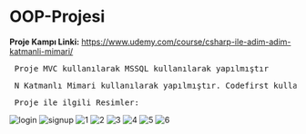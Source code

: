 # OOP-Projesi
**Proje Kampı Linki:** https://www.udemy.com/course/csharp-ile-adim-adim-katmanli-mimari/
<pre> Proje MVC kullanılarak MSSQL kullanılarak yapılmıştır </pre>
<pre> N Katmanlı Mimari kullanılarak yapılmıştır. Codefirst kullanılarak yapılmıştır. </pre>
<pre> Proje ile ilgili Resimler: </pre>
![login](https://github.com/LilTaro/OOP-Projesi/assets/115897622/25f11dc1-bfb0-4c03-b18e-118edeacadb1)
![signup](https://github.com/LilTaro/OOP-Projesi/assets/115897622/382c2a94-484f-4256-a921-23070306946b)
![1](https://github.com/LilTaro/OOP-Projesi/assets/115897622/f8e75558-0836-4ad0-b229-9990aa5138b4)
![2](https://github.com/LilTaro/OOP-Projesi/assets/115897622/518d04dc-2f39-425d-b2a6-60bdccaa7542)
![3](https://github.com/LilTaro/OOP-Projesi/assets/115897622/8419f963-4af3-42b5-b9a2-f847818abcb1)
![4](https://github.com/LilTaro/OOP-Projesi/assets/115897622/05d04400-7f7b-43aa-8278-ea8dd558d977)
![5](https://github.com/LilTaro/OOP-Projesi/assets/115897622/9a1669cd-a632-4574-a98f-e1b6f965ec9f)
![6](https://github.com/LilTaro/OOP-Projesi/assets/115897622/acf06184-521f-4ac3-92f3-19b0d92c8265)

